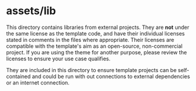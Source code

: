 # assets/lib

This directory contains libraries from external projects. 
They are **not** under the same license as the template code, and have their individual licenses stated in comments in the files where appropriate. 
Their licenses are compatible with the template's aim as an open-source, non-commercial project.
If you are using the theme for another purpose, please review the licenses to ensure your use case qualifies.

They are included in this directory to ensure template projects can be self-contained and could be run with out connections to external dependencies or an internet connection. 
